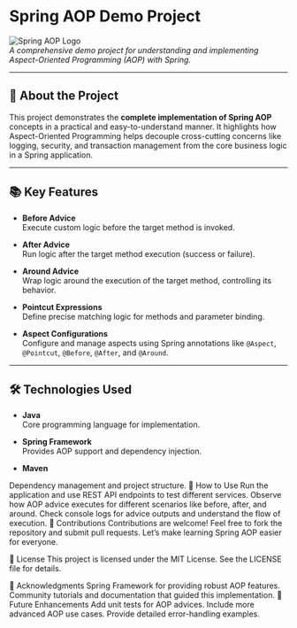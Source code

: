 # Spring AOP Demo Project

![Spring AOP Logo](https://spring.io/images/favicon.png)  
*A comprehensive demo project for understanding and implementing Aspect-Oriented Programming (AOP) with Spring.*

---

## 🚀 About the Project

This project demonstrates the **complete implementation of Spring AOP** concepts in a practical and easy-to-understand manner. It highlights how Aspect-Oriented Programming helps decouple cross-cutting concerns like logging, security, and transaction management from the core business logic in a Spring application.

---

## 📚 Key Features

- **Before Advice**  
  Execute custom logic before the target method is invoked.

- **After Advice**  
  Run logic after the target method execution (success or failure).

- **Around Advice**  
  Wrap logic around the execution of the target method, controlling its behavior.

- **Pointcut Expressions**  
  Define precise matching logic for methods and parameter binding.

- **Aspect Configurations**  
  Configure and manage aspects using Spring annotations like `@Aspect`, `@Pointcut`, `@Before`, `@After`, and `@Around`.

---

## 🛠️ Technologies Used

- **Java**  
  Core programming language for implementation.

- **Spring Framework**  
  Provides AOP support and dependency injection.

- **Maven**
 
 Dependency management and project structure.
📖 How to Use
Run the application and use REST API endpoints to test different services.
Observe how AOP advice executes for different scenarios like before, after, and around.
Check console logs for advice outputs and understand the flow of execution.
🤝 Contributions
Contributions are welcome! Feel free to fork the repository and submit pull requests. Let’s make learning Spring AOP easier for everyone.

📜 License
This project is licensed under the MIT License. See the LICENSE file for details.

🌟 Acknowledgments
Spring Framework for providing robust AOP features.
Community tutorials and documentation that guided this implementation.
🎯 Future Enhancements
Add unit tests for AOP advices.
Include more advanced AOP use cases.
Provide detailed error-handling examples.
